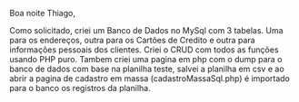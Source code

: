 Boa noite Thiago,

Como solicitado, criei um Banco de Dados no MySql com 3 tabelas. Uma para os endereços, outra para os Cartões de Credito e outra para informações pessoais dos clientes. Criei o CRUD com todos as funções usando PHP puro.
Tambem criei uma pagina em php com o dump para o banco de dados com base na planilha teste, salvei a planilha em csv e ao abrir a pagina de cadastro em massa (cadastroMassaSql.php) é importado para o banco os registros da planilha.
